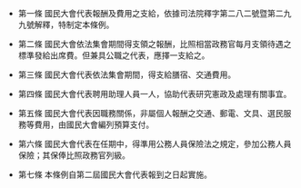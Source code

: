 * 第一條 國民大會代表報酬及費用之支給，依據司法院釋字第二八二號暨第二九九號解釋，特制定本條例。

* 第二條 國民大會依法集會期間得支領之報酬，比照相當政務官每月支領待遇之標準發給出席費。但兼具公職之代表，應擇一支給之。

* 第三條 國民大會代表依法集會期間，得支給膳宿、交通費用。

* 第四條 國民大會代表聘用助理人員一人，協助代表研究憲政及處理有關事宜。

* 第五條 國民大會代表因職務關係，非屬個人報酬之交通、郵電、文具、選民服務等費用，由國民大會編列預算支付。

* 第六條 國民大會代表在任期中，得準用公務人員保險法之規定，參加公務人員保險；其保俸比照政務官列級。

* 第七條 本條例自第二屆國民大會代表報到之日起實施。

